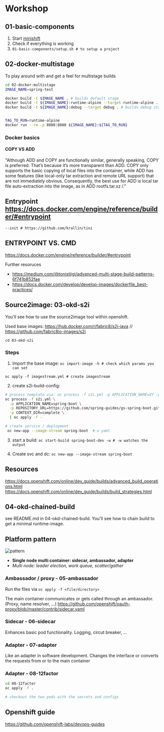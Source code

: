# Workshop
## 01-basic-components
1. Start [minishift](https://github.com/minishift/minishift)
2. Check if everything is working
3. `01-basic-components/setup.sh # to setup a project`
## 02-docker-multistage
To play around with and get a feel for multistage builds


```bash
cd 02-docker-multistage
IMAGE_NAME=spring-test

docker build -t $IMAGE_NAME . # builds default stage
docker build -t ${IMAGE_NAME}:runtime-alpine --target runtime-alpine . #builds runtime-alpine stage
docker build -t ${IMAGE_NAME}:debug --target debug . # builds debug stage


TAG_TO_RUN=runtime-alpine
docker run --rm -p 8080:8080 ${IMAGE_NAME}:${TAG_TO_RUN}
```

### Docker basics

#### COPY VS ADD
"Although ADD and COPY are functionally similar, generally speaking, COPY is preferred. That’s because it’s more transparent than ADD. COPY only supports the basic copying of local files into the container, while ADD has some features (like local-only tar extraction and remote URL support) that are not immediately obvious. Consequently, the best use for ADD is local tar file auto-extraction into the image, as in ADD rootfs.tar.xz /."

## Entrypoint https://docs.docker.com/engine/reference/builder/#entrypoint
`--init # https://github.com/krallin/tini`
## ENTRYPOINT VS. CMD
https://docs.docker.com/engine/reference/builder/#entrypoint


Further resoruces
- https://medium.com/@tonistiigi/advanced-multi-stage-build-patterns-6f741b852fae
- https://docs.docker.com/develop/develop-images/dockerfile_best-practices/

## Source2image: 03-okd-s2i
You'll see how to use the source2image tool within openshift.


Used base images: https://hub.docker.com/r/fabric8/s2i-java // https://github.com/fabric8io-images/s2i

`cd 03-okd-s2i`



### Steps

1. Import the base image: `oc import-image -h # check which params you can set`

`oc apply -f imagestream.yml # create imagestream`

2. create s2i-build-config: 

```bash
# process template via: oc process -f s2i.yml -p APPLICATION_NAME=XY -p REPOSITORY_URL=re...
oc process -f s2i.yml \
  -p APPLICATION_NAME=spring-boot \
  -p REPOSITORY_URL=https://github.com/spring-guides/gs-spring-boot.git \
  -p CONTEXT_DIR=complete \
  | oc apply -f -

# create service / deployment
 oc new-app --image-stream spring-boot  #-o yaml
```

3. start a build: `oc start-build spring-boot-dev -w # -w watches the output`

4. Create svc and dc: `oc new-app --image-stream spring-boot`


## Resources

https://docs.openshift.com/online/dev_guide/builds/advanced_build_operations.html
https://docs.openshift.com/online/dev_guide/builds/build_strategies.html

## 04-okd-chained-build
see README.md in 04-okd-chained-build. You'll see how to chain build to get a minimal runtime-image. 

## Platform pattern 
![pattern](https://devopedia.org/images/article/122/7070.1538988426.jpg)
- **Single node multi container: sidecar, ambassador, adapter**
- *Multi node: leader election, work queue, scatter/gather*

### Ambassador / proxy - 05-ambassador
Run the files via `oc apply -f <file/directory>`


The main container communicates or gets called through an ambassador. (Proxy, name resolver, ...)
https://github.com/openshift/oauth-proxy/blob/master/contrib/sidecar.yaml

### Sidecar - 06-sidecar
Enhances basic pod functionality. Logging, circut breaker, ...

### Adapter - 07-adapter
Like an adapter in software development. Changes the interface or converts the requests from or to the main container 

### Adapter - 08-12factor
```bash
cd 08-12factor
oc apply -f .

# checkout the two pods with the secrets and configs
```

## Openshift guide
https://github.com/openshift-labs/devops-guides